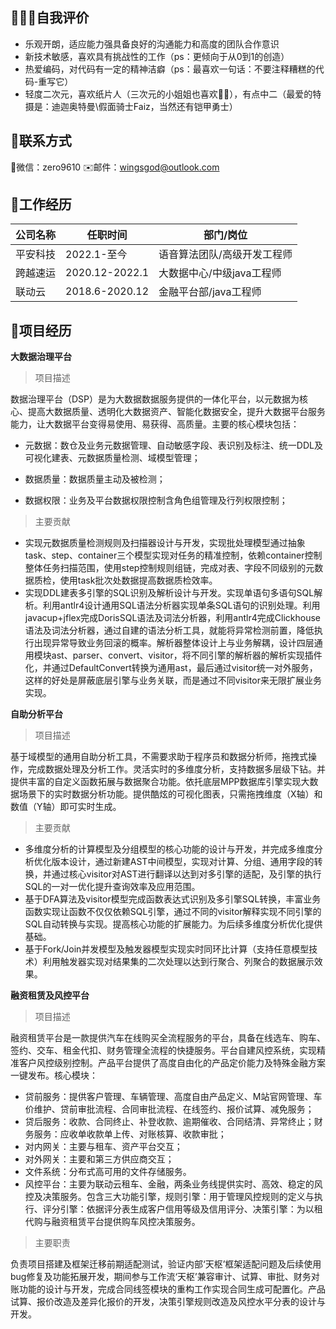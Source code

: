 ## 🧑🏻‍💻自我评价

- 乐观开朗，适应能力强具备良好的沟通能力和高度的团队合作意识
- 新技术敏感，喜欢具有挑战性的工作（ps：更倾向于从0到1的创造）
- 热爱编码，对代码有一定的精神洁癖（ps：最喜欢一句话：不要注释糟糕的代码-重写它）
- 轻度二次元，喜欢纸片人（三次元的小姐姐也喜欢👩‍🦳），有点中二（最爱的特摄是：迪迦奥特曼\假面骑士Faiz，当然还有铠甲勇士）



## 🤙联系方式

💬微信：zero9610       ✉️邮件：wingsgod@outlook.com



## **💼工作经历**

| 公司名称 | 任职时间       | 部门/岗位                   |
| -------- | -------------- | --------------------------- |
| 平安科技 | 2022.1-至今    | 语音算法团队/高级开发工程师 |
| 跨越速运 | 2020.12-2022.1 | 大数据中心/中级java工程师   |
| 联动云   | 2018.6-2020.12 | 金融平台部/java工程师       |



## 🔀项目经历

**大数据治理平台**

> 项目描述

​	数据治理平台（DSP）是为大数据数据服务提供的一体化平台，以元数据为核心、提高大数据质量、透明化大数据资产、智能化数据安全，提升大数据平台服务能力，让大数据平台变得易使用、易获得、高质量。主要的核心模块包括：

- 元数据：数仓及业务元数据管理、自动敏感字段、表识别及标注、统一DDL及可视化建表、元数据质量检测、域模型管理；

- 数据质量：数据质量主动及被检测；

- 数据权限：业务及平台数据权限控制含角色组管理及行列权限控制；

> 主要贡献

- 实现元数据质量检测规则及扫描器设计与开发，实现批处理模型通过抽象task、step、container三个模型实现对任务的精准控制，依赖container控制整体任务扫描范围，使用step控制规则组链，完成对表、字段不同级别的元数据质检，使用task批次处数据提高数据质检效率。
- 实现DDL建表多引擎的SQL识别及解析设计与开发。实现单语句多语句SQL解析。利用antlr4设计通用SQL语法分析器实现单条SQL语句的识别处理。利用javacup+jflex完成DorisSQL语法及词法分析器，利用antlr4完成Clickhouse语法及词法分析器，通过自建的语法分析工具，就能将异常检测前置，降低执行出现异常导致业务回滚的概率。解析器整体设计上与业务解耦，设计四层通用模块ast、parser、convert、visitor，将不同引擎的解析器的解析实现插件化，并通过DefaultConvert转换为通用ast，最后通过visitor统一对外服务，这样的好处是屏蔽底层引擎与业务关联，而是通过不同visitor来无限扩展业务实现。

**自助分析平台**

> 项目描述

​	基于域模型的通用自助分析工具，不需要求助于程序员和数据分析师，拖拽式操作，完成数据处理及分析工作。灵活实时的多维度分析，支持数据多层级下钻。并提供丰富的自定义函数拓展与数据聚合功能。依托底层MPP数据库引擎实现大数据场景下的实时数据分析功能。提供酷炫的可视化图表，只需拖拽维度（X轴）和数值（Y轴）即可实时生成。

> 主要贡献

- 多维度分析的计算模型及分组模型的核心功能的设计与开发，并完成多维度分析优化版本设计，通过新建AST中间模型，实现对计算、分组、通用字段的转换，并通过核心visitor对AST进行翻译以达到对多引擎的适配，及引擎的执行SQL的一对一优化提升查询效率及应用范围。
- 基于DFA算法及visitor模型完成函数表达式识别及多引擎SQL转换，丰富业务函数实现让函数不仅仅依赖SQL引擎，通过不同的visitor解释实现不同引擎的SQL自动转换与实现。提高核心功能的扩展能力。为后续多维度分析优化提供基础。
- 基于Fork/Join并发模型及触发器模型实现实时同环比计算（支持任意模型技术）利用触发器实现对结果集的二次处理以达到行聚合、列聚合的数据展示效果。

**融资租赁及风控平台**

> 项目描述

​	融资租赁平台是一款提供汽车在线购买全流程服务的平台，具备在线选车、购车、签约、交车、租金代扣、财务管理全流程的快捷服务。平台自建风控系统，实现精准客户风控级别控制。产品平台提供了高度自由化的产品定价能力及特殊金融方案一键发布。核心模块：

- 贷前服务：提供客户管理、车辆管理、高度自由产品定义、M站官网管理、车价维护、贷前审批流程、合同审批流程、在线签约、报价试算、减免服务；
- 贷后服务：收款、合同终止、补登收款、逾期催收、合同结清、异常终止；财务服务：应收单收款单上传、对账核算、收款审批；
- 对内网关：主要与租车、资产平台交互；
- 对外网关：主要和第三方供应商交互；
- 文件系统：分布式高可用的文件存储服务。
- 风控平台：主要为联动云租车、金融，两条业务线提供实时、高效、稳定的风控及决策服务。包含三大功能引擎，规则引擎：用于管理风控规则的定义与执行、评分引擎：依据评分表生成客户信用等级及信用评分、决策引擎：为以租代购与融资租赁平台提供购车风控决策服务。

> 主要职责

​	负责项目搭建及框架迁移前期适配测试，验证内部‘天枢’框架适配问题及后续使用bug修复及功能拓展开发，期间参与工作流‘天枢’兼容审计、试算、审批、财务对账功能的设计与开发，完成合同线签模块的重构工作实现合同生成可配置化。产品试算、报价改造及差异化报价的开发，决策引擎规则改造及风控水平分表的设计与开发。

